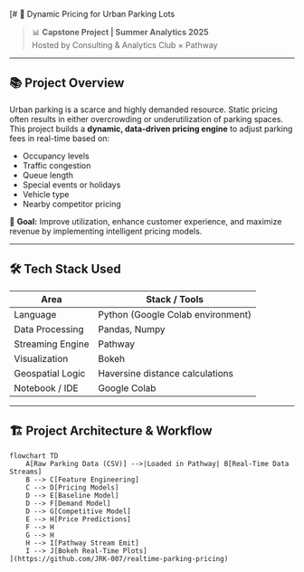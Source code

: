 [# 🚗 Dynamic Pricing for Urban Parking Lots

> 📊 **Capstone Project | Summer Analytics 2025**  
> Hosted by Consulting & Analytics Club × Pathway

---

## 📚 Project Overview

Urban parking is a scarce and highly demanded resource. Static pricing often results in either overcrowding or underutilization of parking spaces.  
This project builds a **dynamic, data-driven pricing engine** to adjust parking fees in real-time based on:

- Occupancy levels
- Traffic congestion
- Queue length
- Special events or holidays
- Vehicle type
- Nearby competitor pricing

🎯 **Goal:** Improve utilization, enhance customer experience, and maximize revenue by implementing intelligent pricing models.

---

## 🛠️ Tech Stack Used

| Area             | Stack / Tools                                  |
|-------------------|-----------------------------------------------|
| Language          | Python (Google Colab environment)             |
| Data Processing   | Pandas, Numpy                                 |
| Streaming Engine  | Pathway                                       |
| Visualization     | Bokeh                                          |
| Geospatial Logic  | Haversine distance calculations               |
| Notebook / IDE    | Google Colab                                  |

---

## 🏗️ Project Architecture & Workflow

```mermaid
flowchart TD
    A[Raw Parking Data (CSV)] -->|Loaded in Pathway| B[Real-Time Data Streams]
    B --> C[Feature Engineering]
    C --> D[Pricing Models]
    D --> E[Baseline Model]
    D --> F[Demand Model]
    D --> G[Competitive Model]
    E --> H[Price Predictions]
    F --> H
    G --> H
    H --> I[Pathway Stream Emit]
    I --> J[Bokeh Real-Time Plots]
](https://github.com/JRK-007/realtime-parking-pricing)
